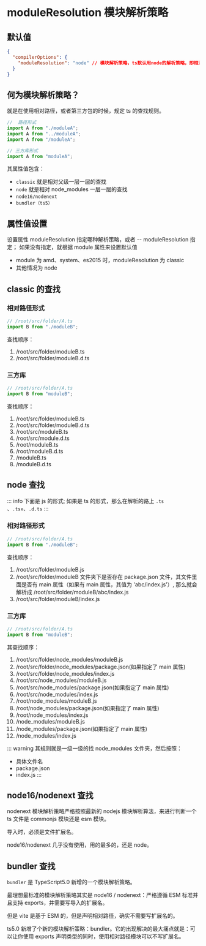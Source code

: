 # moduleResolution 模块解析策略

## 默认值

```json
{
  "compilerOptions": {
    "moduleResolution": "node" // 模块解析策略，ts默认用node的解析策略，即相对的方式导入
  }
}
```

## 何为模块解析策略？

就是在使用相对路径，或者第三方包的时候，规定 ts 的查找规则。

```js
//  路径形式
import A from "./moduleA";
import A from "../moduleA";
import A from "/moduleA";

// 三方库形式
import A from "moduleA";
```

其属性值包含：

- `classic` 就是相对父级一层一层的查找
- `node` 就是相对 node_modules 一层一层的查找
- `node16/nodenext`
- `bundler（ts5）`

## 属性值设置

设置属性 moduleResolution 指定哪种解析策略，或者 -- moduleResolution 指定；
如果没有指定，就根据 module 属性来设置默认值

- module 为 amd、system、es2015 时，moduleResolution 为 classic
- 其他情况为 node

## classic 的查找

### 相对路径形式

```js
// /root/src/folder/A.ts
import B from "./moduleB";
```

查找顺序：

1. /root/src/folder/moduleB.ts
2. /root/src/folder/moduleB.d.ts

### 三方库

```js
// /root/src/folder/A.ts
import B from "moduleB";
```

查找顺序：

1. /root/src/folder/moduleB.ts
2. /root/src/folder/moduleB.d.ts
3. /root/src/moduleB.ts
4. /root/src/module.d.ts
5. /root/moduleB.ts
6. /root/moduleB.d.ts
7. /moduleB.ts
8. /moduleB.d.ts

## node 查找

::: info
下面是 js 的形式;
如果是 ts 的形式，那么在解析的路上 `.ts` 、`.tsx`、`.d.ts`
:::

### 相对路径形式

```js
// /root/src/folder/A.ts
import B from "./moduleB";
```

查找顺序：

1. /root/src/folder/moduleB.js
2. /root/src/folder/moduleB 文件夹下是否存在 package.json 文件，其文件里面是否有 main 属性（如果有 main 属性，其值为 'abc/index.js'）, 那么就会解析成 /root/src/folder/moduleB/abc/index.js
3. /root/src/folder/moduleB/index.js

### 三方库

```js
// /root/src/folder/A.ts
import B from "moduleB";
```

其查找顺序：

1. /root/src/folder/node_modules/moduleB.js
2. /root/src/folder/node_modules/package.json(如果指定了 main 属性)
3. /root/src/folder/node_modules/index.js
4. /root/src/node_modules/moduleB.js
5. /root/src/node_modules/package.json(如果指定了 main 属性)
6. /root/src/node_modules/index.js
7. /root/node_modules/moduleB.js
8. /root/node_modules/package.json(如果指定了 main 属性)
9. /root/node_modules/index.js
10. /node_modules/moduleB.js
11. /node_modules/package.json(如果指定了 main 属性)
12. /node_modules/index.js

::: warning
其规则就是一级一级的找 node_modules 文件夹，然后按照：

- 具体文件名
- package.json
- index.js
  :::

## node16/nodenext 查找

nodenext 模块解析策略严格按照最新的 nodejs 模块解析算法，来进行判断一个 ts 文件是 commonjs 模块还是 esm 模块。

导入时，必须是文件扩展名。

node16/nodenext 几乎没有使用，用的最多的，还是 node。

## bundler 查找

`bundler` 是 TypeScript5.0 新增的一个模块解析策略。

最理想最标准的模块解析策略其实是 node16 / nodenext：严格遵循 ESM 标准并且支持 exports，并需要写导入的扩展名。

但是 vite 是基于 ESM 的，但是声明相对路径，确实不需要写扩展名的。

ts5.0 新增了个新的模块解析策略：bundler。它的出现解决的最大痛点就是：可以让你使用 exports 声明类型的同时，使用相对路径模块可以不写扩展名。
